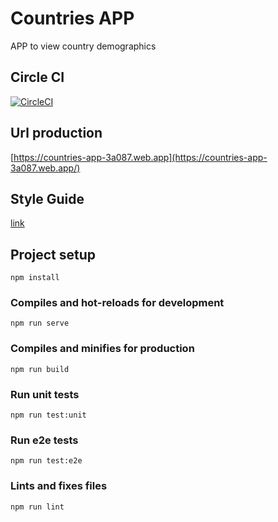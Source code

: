# Countries APP
APP to view country demographics

## Circle CI
[![CircleCI](https://circleci.com/gh/Strapazzon/countries-app/tree/master.svg?style=svg)](https://circleci.com/gh/Strapazzon/countries-app/tree/master)

## Url production 
  [https://countries-app-3a087.web.app](https://countries-app-3a087.web.app/)

## Style Guide
 [link](design/style-guide.md)

## Project setup
```
npm install
```

### Compiles and hot-reloads for development
```
npm run serve
```

### Compiles and minifies for production
```
npm run build
```

### Run unit tests
```
npm run test:unit
```

### Run e2e tests
```
npm run test:e2e
```

### Lints and fixes files
```
npm run lint
```
